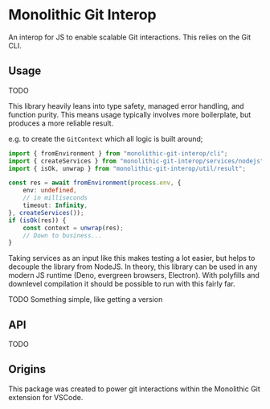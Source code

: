 # Monolithic Git Interop

An interop for JS to enable scalable Git interactions. This relies on the Git CLI.

## Usage

TODO

This library heavily leans into type safety, managed error handling, and function purity. This means usage typically involves more boilerplate, but produces a more reliable result.

e.g. to create the `GitContext` which all logic is built around;

```ts
import { fromEnvironment } from "monolithic-git-interop/cli";
import { createServices } from "monolithic-git-interop/services/nodejs";
import { isOk, unwrap } from "monolithic-git-interop/util/result";

const res = await fromEnvironment(process.env, {
    env: undefined,
    // in milliseconds
    timeout: Infinity,
}, createServices());
if (isOk(res)) {
    const context = unwrap(res);
    // Down to business...
}
```

Taking services as an input like this makes testing a lot easier, but helps to decouple the library from NodeJS. In theory, this library can be used in any modern JS runtime (Deno, evergreen browsers, Electron). With polyfills and downlevel compilation it should be possible to run with this fairly far.

TODO Something simple, like getting a version

## API

TODO

## Origins

This package was created to power git interactions within the Monolithic Git extension for VSCode.

